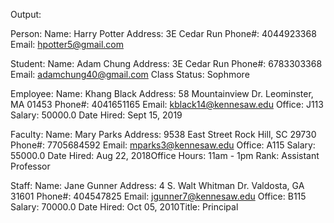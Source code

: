 Output:

Person:
Name: Harry Potter
Address: 3E Cedar Run
Phone#: 4044923368
Email: hpotter5@gmail.com

Student:
Name: Adam Chung
Address: 3E Cedar Run
Phone#: 6783303368
Email: adamchung40@gmail.com
Class Status: Sophmore

Employee:
Name: Khang Black
Address: 58 Mountainview Dr. Leominster, MA 01453
Phone#: 4041651165
Email: kblack14@kennesaw.edu
Office: J113
Salary: 50000.0
Date Hired: Sept 15, 2019

Faculty:
Name: Mary Parks
Address: 9538 East Street Rock Hill, SC 29730
Phone#: 7705684592
Email: mparks3@kennesaw.edu
Office: A115
Salary: 55000.0
Date Hired: Aug 22, 2018Office Hours: 11am - 1pm
Rank: Assistant Professor

Staff:
Name: Jane Gunner
Address: 4 S. Walt Whitman Dr. Valdosta, GA 31601
Phone#: 404547825
Email: jgunner7@kennesaw.edu
Office: B115
Salary: 70000.0
Date Hired: Oct 05, 2010Title: Principal
